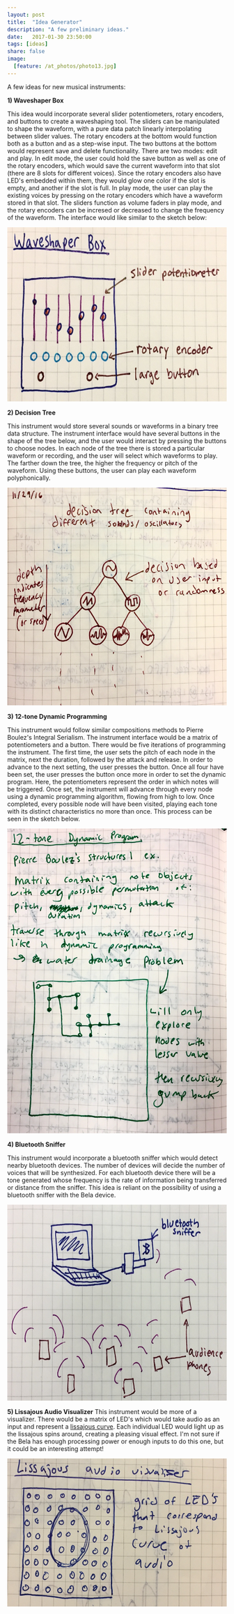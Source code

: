 ```yaml
---
layout: post
title:  "Idea Generator"
description: "A few preliminary ideas."
date:   2017-01-30 23:50:00
tags: [ideas]
share: false
image:
  [feature: /at_photos/photo13.jpg]
---
```

A few ideas for new musical instruments:

**1) Waveshaper Box**

This idea would incorporate several slider potentiometers, rotary encoders, and buttons to create a waveshaping tool. The sliders can be manipulated to shape the waveform, with a pure data patch linearly interpolating between slider values. The rotary encoders at the bottom would function both as a button and as a step-wise input. The two buttons at the bottom would represent save and delete functionality.
There are two modes: edit and play. In edit mode, the user could hold the save button as well as one of the rotary encoders, which would save the current waveform into that slot (there are 8 slots for different voices). Since the rotary encoders also have LED's embedded within them, they would glow one color if the slot is empty, and another if the slot is full. In play mode, the user can play the existing voices by pressing on the rotary encoders which have a waveform stored in that slot. The sliders function as volume faders in play mode, and the rotary encoders can be incresed or decreased to change the frequency of the waveform. The interface would like similar to the sketch below:

<img src="/images/sketches/waveshaperSketch.jpg" alt="Waveshaper Sketch" width="600" height="400">


**2) Decision Tree**

This instrument would store several sounds or waveforms in a binary tree data structure. The instrument interface would have several buttons in the shape of the tree below, and the user would interact by pressing the buttons to choose nodes. In each node of the tree there is stored a particular waveform or recording, and the user will select which waveforms to play. The farther down the tree, the higher the frequency or pitch of the waveform. Using these buttons, the user can play each waveform polyphonically.

<img src="/images/sketches/decisionTreeSketch.jpg" alt="Decision Tree Sketch" width="600" height="500">

**3) 12-tone Dynamic Programming**

This instrument would follow similar compositions methods to Pierre Boulez's Integral Serialism. The instrument interface would be a matrix of potentiometers and a button. There would be five iterations of programming the instrument. The first time, the user sets the pitch of each node in the matrix, next the duration, followed by the attack and release. In order to advance to the next setting, the user presses the button. Once all four have been set, the user presses the button once more in order to set the dynamic program. Here, the potentiometers represent the order in which notes will be triggered. Once set, the instrument will advance through every node using a dynamic programming algorithm, flowing from high to low. Once completed, every possible node will have been visited, playing each tone with its distinct characteristics no more than once. This process can be seen in the sketch below.

<img src="/images/sketches/dynamicSketch.jpg" alt="Dynamic Programming Sketch" width="600" height="700">

**4) Bluetooth Sniffer**

This instrument would incorporate a bluetooth sniffer which would detect nearby bluetooth devices. The number of devices will decide the number of voices that will be synthesized. For each bluetooth device there will be a tone generated whose frequency is the rate of information being transferred or distance from the sniffer. This idea is reliant on the possibility of using a bluetooth sniffer with the Bela device.

<img src="/images/sketches/bluetoothSketch.jpg" alt="Bluetooth Sketch" width="600" height="450">

**5) Lissajous Audio Visualizer**
This instrument would be more of a visualizer. There would be a matrix of LED's which would take audio as an input and represent a [lissajous curve](http://2.bp.blogspot.com/-3LHdNGfNq7w/VMMiVK75WyI/AAAAAAAAAhI/ujOdRL5807U/s1600/lissajous.gif). Each individual LED would light up as the lissajous spins around, creating a pleasing visual effect. I'm not sure if the Bela has enough processing power or enough inputs to do this one, but it could be an interesting attempt!

<img src="/images/sketches/lissajousSketch.jpg" alt="Lissajous Sketch" width="600" height="340">

